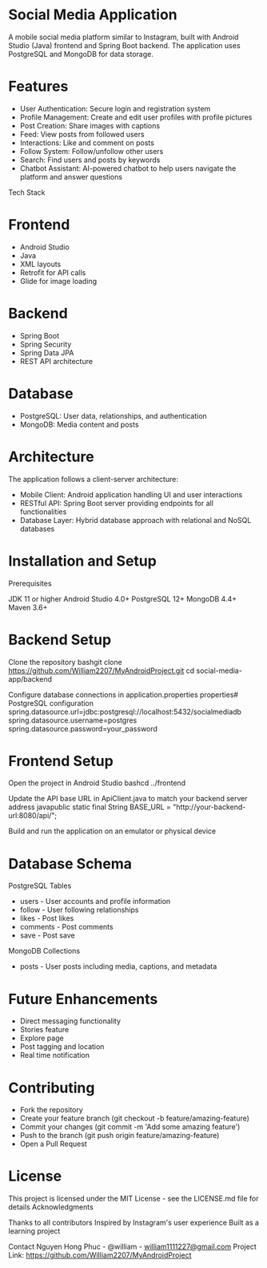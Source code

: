 # Social Media Application
A mobile social media platform similar to Instagram, built with Android Studio (Java) frontend and Spring Boot backend. The application uses PostgreSQL and MongoDB for data storage.
# Features

- User Authentication: Secure login and registration system
- Profile Management: Create and edit user profiles with profile pictures
- Post Creation: Share images with captions
- Feed: View posts from followed users
- Interactions: Like and comment on posts
- Follow System: Follow/unfollow other users
- Search: Find users and posts by keywords
- Chatbot Assistant: AI-powered chatbot to help users navigate the platform and answer questions

Tech Stack
# Frontend

- Android Studio
- Java
- XML layouts
- Retrofit for API calls
- Glide for image loading

# Backend

- Spring Boot
- Spring Security
- Spring Data JPA
- REST API architecture

# Database

- PostgreSQL: User data, relationships, and authentication
- MongoDB: Media content and posts

# Architecture
The application follows a client-server architecture:

- Mobile Client: Android application handling UI and user interactions
- RESTful API: Spring Boot server providing endpoints for all functionalities
- Database Layer: Hybrid database approach with relational and NoSQL databases

# Installation and Setup
Prerequisites

JDK 11 or higher
Android Studio 4.0+
PostgreSQL 12+
MongoDB 4.4+
Maven 3.6+

# Backend Setup

Clone the repository
bashgit clone https://github.com/William2207/MyAndroidProject.git 
cd social-media-app/backend

Configure database connections in application.properties
properties# PostgreSQL configuration
spring.datasource.url=jdbc:postgresql://localhost:5432/socialmediadb
spring.datasource.username=postgres
spring.datasource.password=your_password

# Frontend Setup

Open the project in Android Studio
bashcd ../frontend

Update the API base URL in ApiClient.java to match your backend server address
javapublic static final String BASE_URL = "http://your-backend-url:8080/api/";

Build and run the application on an emulator or physical device

# Database Schema
PostgreSQL Tables

- users - User accounts and profile information
- follow - User following relationships
- likes - Post likes
- comments - Post comments
- save - Post save

MongoDB Collections

- posts - User posts including media, captions, and metadata

# Future Enhancements

- Direct messaging functionality
- Stories feature
- Explore page
- Post tagging and location
- Real time notification

# Contributing

- Fork the repository
- Create your feature branch (git checkout -b feature/amazing-feature)
- Commit your changes (git commit -m 'Add some amazing feature')
- Push to the branch (git push origin feature/amazing-feature)
- Open a Pull Request

# License
This project is licensed under the MIT License - see the LICENSE.md file for details
Acknowledgments

Thanks to all contributors
Inspired by Instagram's user experience
Built as a learning project

Contact
Nguyen Hong Phuc - @william - william1111227@gmail.com
Project Link: https://github.com/William2207/MyAndroidProject
